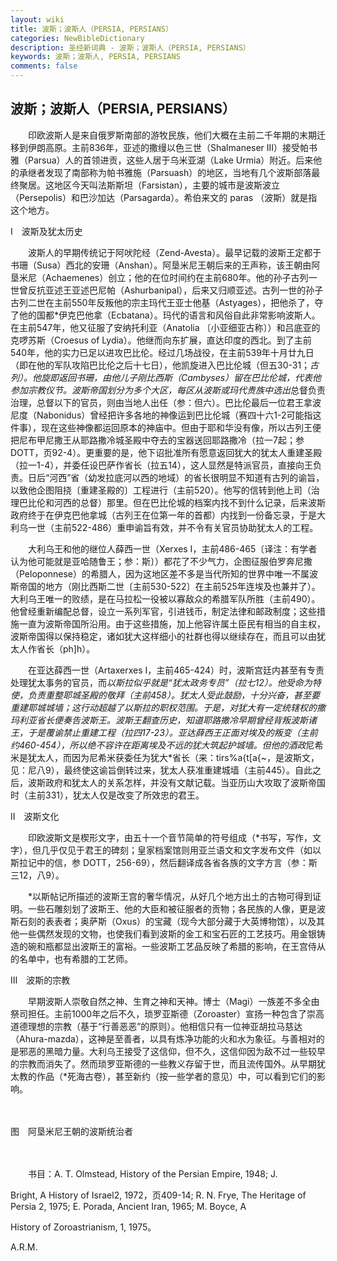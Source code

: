 ```yaml
---
layout: wiki
title: 波斯；波斯人（PERSIA, PERSIANS）
categories: NewBibleDictionary
description: 圣经新词典 - 波斯；波斯人（PERSIA, PERSIANS）
keywords: 波斯；波斯人, PERSIA, PERSIANS
comments: false
---
```


## 波斯；波斯人（PERSIA, PERSIANS）

　　印欧波斯人是来自俄罗斯南部的游牧民族，他们大概在主前二千年期的末期迁移到伊朗高原。主前836年，亚述的撒缦以色三世（Shalmaneser III）接受帕书雅（Parsua）人的首领进贡，这些人居于乌米亚湖（Lake Urmia）附近。后来他的承继者发现了南部称为帕书雅施（Parsuash）的地区，当地有几个波斯部落最终聚居。这地区今天叫法斯斯坦（Farsistan），主要的城市是波斯波立（Persepolis）和巴沙加达（Parsagarda）。希伯来文的 paras （波斯）就是指这个地方。

Ⅰ　波斯及犹太历史

　　波斯人的早期传统记于阿吠陀经（Zend-Avesta）。最早记载的波斯王定都于书珊（Susa）西北的安珊（Anshan）。阿垦米尼王朝后来的王声称，该王朝由阿垦米尼（Achaemenes）创立；他的在位时间约在主前680年。他的孙子古列一世曾反抗亚述王亚述巴尼帕（Ashurbanipal），后来又归顺亚述。古列一世的孙子古列二世在主前550年反叛他的宗主玛代王亚士他基（Astyages），把他杀了，夺了他的国都*伊克巴他拿（Ecbatana）。玛代的语言和风俗自此非常影响波斯人。在主前547年，他又征服了安纳托利亚（Anatolia 〔小亚细亚古称〕）和吕底亚的克啰苏斯（Croesus of Lydia）。他继而向东扩展，直达印度的西北。到了主前540年，他的实力已足以进攻巴比伦。经过几场战役，在主前539年十月廿九日（即在他的军队攻陷巴比伦之后十七日），他凯旋进入巴比伦城（但五30-31；*古列）。他旋即返回书珊，由他儿子刚比西斯（Cambyses）留在巴比伦城，代表他参加宗教仪节。波斯帝国划分为多个大区，每区从波斯或玛代贵族中选出*总督负责治理，总督以下的官员，则由当地人出任（参：但六）。巴比伦最后一位君王拿波尼度（Nabonidus）曾经把许多各地的神像运到巴比伦城（赛四十六1-2可能指这件事），现在这些神像都运回原本的神庙中。但由于耶和华没有像，所以古列王便把尼布甲尼撒王从耶路撒冷城圣殿中夺去的宝器送回耶路撒冷（拉一7起；参 DOTT，页92-4）。更重要的是，他下诏批准所有愿意返回犹大的犹太人重建圣殿（拉一1-4），并委任设巴萨作省长（拉五14），这人显然是特派官员，直接向王负责。日后“河西”省（幼发拉底河以西的地域）的省长很明显不知道有古列的谕旨，以致他企图阻挠〔重建圣殿的〕工程进行（主前520）。他写的信转到他上司（治理巴比伦和河西的总督）那里。但在巴比伦城的档案内找不到什么记录，后来波斯政府终于在伊克巴他拿城（古列王在位第一年的首都）内找到一份备忘录，于是大利乌一世（主前522-486）重申谕旨有效，并不令有关官员协助犹太人的工程。

　　大利乌王和他的继位人薛西一世（Xerxes I，主前486-465〔译注：有学者认为他可能就是亚哈随鲁王；参：斯〕）都花了不少气力，企图征服伯罗奔尼撒（Peloponnese）的希腊人，因为这地区差不多是当代所知的世界中唯一不属波斯帝国的地方（刚比西斯二世〔主前530-522〕在主前525年连埃及也兼并了）。大利乌王唯一的败绩，是在马拉松一役被以寡敌众的希腊军队所胜（主前490）。他曾经重新编配总督，设立一系列军官，引进钱币，制定法律和邮政制度；这些措施一直为波斯帝国所沿用。由于这些措施，加上他容许属土臣民有相当的自主权，波斯帝国得以保持稳定，诸如犹大这样细小的社群也得以继续存在，而且可以由犹太人作省长（ph]h）。

　　在亚达薛西一世（Artaxerxes I，主前465-424）时，波斯宫廷内甚至有专责处理犹太事务的官员，而*以斯拉似乎就是“犹太政务专员”（拉七12）。他受命为特使，负责重整耶城圣殿的敬拜（主前458）。犹太人受此鼓励，十分兴奋，甚至要重建耶城城墙；这行动超越了以斯拉的职权范围。于是，对犹大有一定统辖权的撒玛利亚省长便奏告波斯王。波斯王翻查历史，知道耶路撒冷早期曾经背叛波斯诸王，于是覆谕禁止重建工程（拉四17-23）。亚达薛西王正面对埃及的叛变（主前约460-454），所以绝不容许在距离埃及不远的犹大筑起护城墙。但他的酒政*尼希米是犹太人，而因为尼希米获委任为犹大*省长（来：tirs%a{t[a{~，是波斯文，见：尼八9），最终使这谕旨倒转过来，犹太人获准重建城墙（主前445）。自此之后，波斯政府和犹太人的关系怎样，并没有文献记载。当亚历山大攻取了波斯帝国时（主前331），犹太人仅是改变了所效忠的君王。

Ⅱ　波斯文化

　　印欧波斯文是楔形文字，由五十一个音节简单的符号组成（*书写，写作，文字），但几乎仅见于君王的碑刻；皇家档案馆则用亚兰语文和文字发布文件（如以斯拉记中的信，参 DOTT，256-69），然后翻译成各省各族的文字方言（参：斯三12，八9）。

　　*以斯帖记所描述的波斯王宫的奢华情况，从好几个地方出土的古物可得到证明。一些石雕刻划了波斯王、他的大臣和被征服者的贡物；各民族的人像，更是波斯石刻的表表者；奥萨斯（Oxus）的宝藏（现今大部分藏于大英博物馆），以及其他一些偶然发现的文物，也使我们看到波斯的金工和宝石匠的工艺技巧。用金银铸造的碗和瓶都显出波斯王的富裕。一些波斯工艺品反映了希腊的影响，在王宫侍从的名单中，也有希腊的工艺师。

Ⅲ　波斯的宗教

　　早期波斯人崇敬自然之神、生育之神和天神。博士（Magi）一族差不多全由祭司担任。主前1000年之后不久，琐罗亚斯德（Zoroaster）宣扬一种包含了崇高道德理想的宗教（基于“行善恶恶”的原则）。他相信只有一位神亚胡拉马慈达（Ahura-mazda），这神是至善者，以具有炼净功能的火和水为象征。与善相对的是邪恶的黑暗力量。大利乌王接受了这信仰，但不久，这信仰因为敌不过一些较早的宗教而消失了。然而琐罗亚斯德的一些教义存留于世，而且流传国外。从早期犹太教的作品（*死海古卷），甚至新约（按一些学者的意见）中，可以看到它们的影响。

　









图　阿垦米尼王朝的波斯统治者

　

　　书目：A. T. Olmstead, History of the Persian Empire, 1948; J.

Bright, A History of Israel2, 1972，页409-14; R. N. Frye, The Heritage of Persia 2, 1975; E. Porada, Ancient Iran, 1965; M. Boyce, A

History of Zoroastrianism, 1, 1975。

A.R.M.








